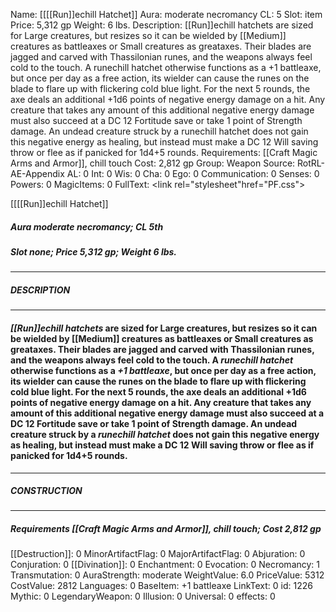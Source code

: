 Name: [[[[Run]]echill Hatchet]]
Aura: moderate necromancy
CL: 5
Slot: item
Price: 5,312 gp
Weight: 6 lbs.
Description: [[Run]]echill hatchets are sized for Large creatures, but resizes so it can be wielded by [[Medium]] creatures as battleaxes or Small creatures as greataxes. Their blades are jagged and carved with Thassilonian runes, and the weapons always feel cold to the touch. A runechill hatchet otherwise functions as a +1 battleaxe, but once per day as a free action, its wielder can cause the runes on the blade to flare up with flickering cold blue light. For the next 5 rounds, the axe deals an additional +1d6 points of negative energy damage on a hit. Any creature that takes any amount of this additional negative energy damage must also succeed at a DC 12 Fortitude save or take 1 point of Strength damage. An undead creature struck by a runechill hatchet does not gain this negative energy as healing, but instead must make a DC 12 Will saving throw or flee as if panicked for 1d4+5 rounds.
Requirements: [[Craft Magic Arms and Armor]], chill touch
Cost: 2,812 gp
Group: Weapon
Source: RotRL-AE-Appendix
AL: 0
Int: 0
Wis: 0
Cha: 0
Ego: 0
Communication: 0
Senses: 0
Powers: 0
MagicItems: 0
FullText: <link rel="stylesheet"href="PF.css"><div class="heading"><p class="alignleft">[[[[Run]]echill Hatchet]]</p><div style="clear: both;"></div></div><div><h5><b>Aura </b>moderate necromancy; <b>CL </b>5th</h5><h5><b>Slot </b>none; <b>Price </b>5,312 gp; <b>Weight </b>6 lbs.</h5></div><hr/><div><h5><b>DESCRIPTION</b></h5></div><hr/><div><h4><p><i>[[Run]]echill hatchets</i> are sized for Large creatures, but resizes so it can be wielded by [[Medium]] creatures as battleaxes or Small creatures as greataxes. Their blades are jagged and carved with Thassilonian runes, and the weapons always feel cold to the touch. A <i>runechill hatchet</i> otherwise functions as a <i>+1 battleaxe</i>, but once per day as a free action, its wielder can cause the runes on the blade to flare up with flickering cold blue light. For the next 5 rounds, the axe deals an additional +1d6 points of negative energy damage on a hit. Any creature that takes any amount of this additional negative energy damage must also succeed at a DC 12 Fortitude save or take 1 point of Strength damage. An undead creature struck by a <i>runechill hatchet</i> does not gain this negative energy as healing, but instead must make a DC 12 Will saving throw or flee as if panicked for 1d4+5 rounds.</p></h4></div><hr/><div><h5><b>CONSTRUCTION</b></h5></div><hr/><div><h5><b>Requirements </b>[[Craft Magic Arms and Armor]], <i>chill touch</i>; <b>Cost </b>2,812 gp</h5></div>
[[Destruction]]: 0
MinorArtifactFlag: 0
MajorArtifactFlag: 0
Abjuration: 0
Conjuration: 0
[[Divination]]: 0
Enchantment: 0
Evocation: 0
Necromancy: 1
Transmutation: 0
AuraStrength: moderate
WeightValue: 6.0
PriceValue: 5312
CostValue: 2812
Languages: 0
BaseItem: +1 battleaxe
LinkText: 0
id: 1226
Mythic: 0
LegendaryWeapon: 0
Illusion: 0
Universal: 0
effects: 0
